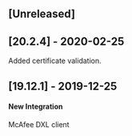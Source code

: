 ## [Unreleased]


## [20.2.4] - 2020-02-25
Added certificate validation.

## [19.12.1] - 2019-12-25
#### New Integration
McAfee DXL client
